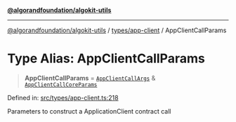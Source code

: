[**@algorandfoundation/algokit-utils**](../../../README.md)

***

[@algorandfoundation/algokit-utils](../../../README.md) / [types/app-client](../README.md) / AppClientCallParams

# Type Alias: AppClientCallParams

> **AppClientCallParams** = [`AppClientCallArgs`](AppClientCallArgs.md) & [`AppClientCallCoreParams`](../interfaces/AppClientCallCoreParams.md)

Defined in: [src/types/app-client.ts:218](https://github.com/algorandfoundation/algokit-utils-ts/blob/main/src/types/app-client.ts#L218)

Parameters to construct a ApplicationClient contract call
